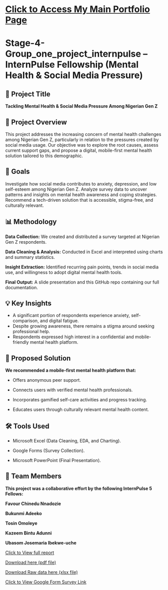 # [Click to Access My Main Portfolio Page](https://mrfavour100.github.io/My_Portfolio/)

# Stage-4-Group_one_project_internpulse – InternPulse Fellowship (Mental Health & Social Media Pressure)
## 📌 Project Title
**Tackling Mental Health & Social Media Pressure Among Nigerian Gen Z**

## 🧠 Project Overview
This project addresses the increasing concern of mental health challenges among Nigerian Gen Z, particularly in relation to the pressures created by social media usage. Our objective was to explore the root causes, assess current support gaps, and propose a digital, mobile-first mental health solution tailored to this demographic.

## 🎯 Goals
Investigate how social media contributes to anxiety, depression, and low self-esteem among Nigerian Gen Z.
Analyze survey data to uncover patterns and insights on mental health awareness and coping strategies.
Recommend a tech-driven solution that is accessible, stigma-free, and culturally relevant.

## 📊 Methodology
**Data Collection:** We created and distributed a survey targeted at Nigerian Gen Z respondents.

**Data Cleaning & Analysis:** Conducted in Excel and interpreted using charts and summary statistics.

**Insight Extraction:** Identified recurring pain points, trends in social media use, and willingness to adopt digital mental health tools.

**Final Output:** A slide presentation and this GitHub repo containing our full documentation.

## 💡 Key Insights
- A significant portion of respondents experience anxiety, self-comparison, and digital fatigue.
- Despite growing awareness, there remains a stigma around seeking professional help.
- Respondents expressed high interest in a confidential and mobile-friendly mental health platform.

## 📱 Proposed Solution
**We recommended a mobile-first mental health platform that:**

- Offers anonymous peer support.

- Connects users with verified mental health professionals.

- Incorporates gamified self-care activities and progress tracking.

- Educates users through culturally relevant mental health content.

## 🛠️ Tools Used
- Microsoft Excel (Data Cleaning, EDA, and Charting).

- Google Forms (Survey Collection).

- Microsoft PowerPoint (Final Presentation).

## 👥 Team Members
**This project was a collaborative effort by the following InternPulse 5 Fellows:**

**Favour Chinedu Nnadozie**

**Bukunmi Adeeko**

**Tosin Omoleye**

**Kazeem Bintu Adunni**

**Ubasom Josemaria Ibekwe-uche**

[Click to View full report](https://drive.google.com/file/d/1z3mR6-mUEvsVNwmaMfL7_ji2zeQEuapm/view?usp=sharing)


<a href="Mental Health App Report.pdf">Download here (pdf file)</a>

<a href="Zencamind Data.xlsx">Download Raw data here (xlsx file)<a>

[Click to View Google Form Survey Link](https://docs.google.com/forms/d/e/1FAIpQLSfkLtLkIOU5rpfXbKR3lMeWklxLqEe79cxshsQbWlipMvvPJQ/viewform)


